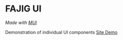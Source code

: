 # FAJIG UI

<i>Made with [MUI](https://mui.com/)</i> 

Demonstration of individual UI components [Site Demo](https://mui.com/) 
